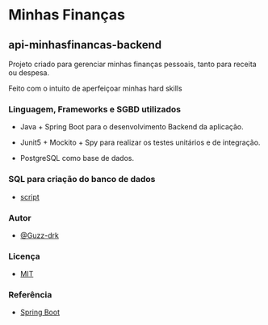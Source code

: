 
# Minhas Finanças

## api-minhasfinancas-backend

Projeto criado para gerenciar minhas finanças pessoais, tanto para receita ou despesa. 

Feito com o intuito de aperfeiçoar minhas hard skills

### Linguagem, Frameworks e SGBD utilizados
- Java + Spring Boot para o desenvolvimento Backend da aplicação.
- Junit5 + Mockito + Spy para realizar os testes unitários e de integração.

- PostgreSQL como base de dados.

### SQL para criação do banco de dados

- [script](https://github.com/Guzz-drk/api-minhasfinancas/blob/main/database.sql)

### Autor
- [@Guzz-drk](https://github.com/Guzz-drk)

### Licença

- [MIT](https://github.com/Guzz-drk/api-minhasfinancas/blob/main/LICENSE)

### Referência

- [Spring Boot](https://www.udemy.com/course/desenvolva-aplicacoes-completas-com-spring-boot-e-react-js/) 


